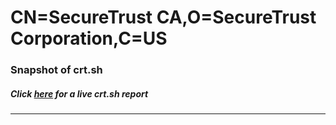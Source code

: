 # CN=SecureTrust CA,O=SecureTrust Corporation,C=US
### Snapshot of crt.sh
##### Click [here](https://crt.sh/?serial=DCA0AC8B48276ADC2A5C92DCBB9ED3B5) for a live crt.sh report

---
